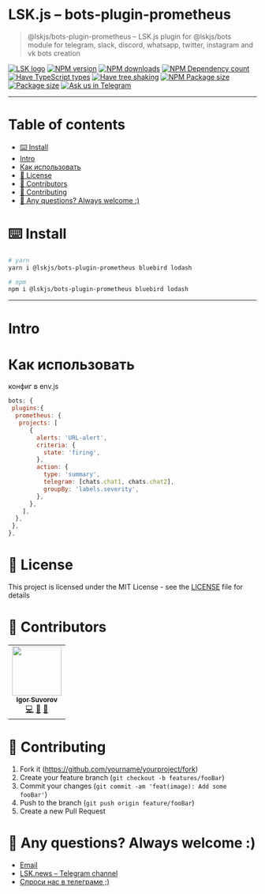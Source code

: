 # LSK.js – bots-plugin-prometheus

> @lskjs/bots-plugin-prometheus – LSK.js plugin for @lskjs/bots module for telegram, slack, discord, whatsapp, twitter, instagram and vk bots creation

[![LSK logo](https://badgen.net/badge/icon/MADE%20BY%20LSK?icon=zeit\&label\&color=red\&labelColor=red)](https://github.com/lskjs)
[![NPM version](https://badgen.net/npm/v/@lskjs/bots-plugin-prometheus)](https://www.npmjs.com/package/@lskjs/bots-plugin-prometheus)
[![NPM downloads](https://badgen.net/npm/dt/@lskjs/bots-plugin-prometheus)](https://www.npmjs.com/package/@lskjs/bots-plugin-prometheus)
[![NPM Dependency count](https://badgen.net/bundlephobia/dependency-count/@lskjs/bots-plugin-prometheus)](https://bundlephobia.com/result?p=@lskjs/bots-plugin-prometheus)
[![Have TypeScript types](https://badgen.net/npm/types/@lskjs/bots-plugin-prometheus)](https://www.npmjs.com/package/@lskjs/bots-plugin-prometheus)
[![Have tree shaking](https://badgen.net/bundlephobia/tree-shaking/@lskjs/bots-plugin-prometheus)](https://bundlephobia.com/result?p=@lskjs/bots-plugin-prometheus)
[![NPM Package size](https://badgen.net/bundlephobia/minzip/@lskjs/bots-plugin-prometheus)](https://bundlephobia.com/result?p=@lskjs/bots-plugin-prometheus)
[![Package size](https://badgen.net//github/license/lskjs/lskjs)](https://github.com/lskjs/lskjs/blob/master/LICENSE)
[![Ask us in Telegram](https://img.shields.io/badge/Ask%20us%20in-Telegram-brightblue.svg)](https://t.me/lskjschat)

<!-- template file="scripts/templates/preview.md" start -->

<!-- template end -->

***

<!-- # 📒 Table of contents  -->

# Table of contents

*   [⌨️ Install](#️-install)
*   [Intro](#intro)
*   [Как использовать](#как-использовать)
*   [📖 License](#-license)
*   [👥 Contributors](#-contributors)
*   [👏 Contributing](#-contributing)
*   [📮 Any questions? Always welcome :)](#-any-questions-always-welcome-)

# ⌨️ Install

```sh
# yarn
yarn i @lskjs/bots-plugin-prometheus bluebird lodash

# npm
npm i @lskjs/bots-plugin-prometheus bluebird lodash
```

***

# Intro

# Как использовать

конфиг в env.js

```js
bots: {
 plugins:{
  prometheus: {
   projects: [
      {
        alerts: 'URL-alert',
        criteria: {
          state: 'firing',
        },
        action: {
          type: 'summary',
          telegram: [chats.chat1, chats.chat2],
          groupBy: 'labels.severity',
        },
      },
    ],
  },
 },
},
```

# 📖 License

This project is licensed under the MIT License - see the [LICENSE](LICENSE) file for details

# 👥 Contributors

<!-- ALL-CONTRIBUTORS-LIST:START - Do not remove or modify this section -->

<!-- prettier-ignore-start -->

<!-- markdownlint-disable -->

<table>
  <tr>
    <td align="center"><a href="https://isuvorov.com"><img src="https://avatars2.githubusercontent.com/u/1056977?v=4?s=100" width="100px;" alt=""/><br /><sub><b>Igor Suvorov</b></sub></a><br /><a href="lskjs/lskjs///commits?author=isuvorov" title="Code">💻</a> <a href="#design-isuvorov" title="Design">🎨</a> <a href="#ideas-isuvorov" title="Ideas, Planning, & Feedback">🤔</a></td>
  </tr>
</table>
<!-- markdownlint-restore -->
<!-- prettier-ignore-end -->
<!-- ALL-CONTRIBUTORS-LIST:END -->

# 👏 Contributing

1.  Fork it (<https://github.com/yourname/yourproject/fork>)
2.  Create your feature branch (`git checkout -b features/fooBar`)
3.  Commit your changes (`git commit -am 'feat(image): Add some fooBar'`)
4.  Push to the branch (`git push origin feature/fooBar`)
5.  Create a new Pull Request

# 📮 Any questions? Always welcome :)

*   [Email](mailto:hi@isuvorov.com)
*   [LSK.news – Telegram channel](https://t.me/lskjs)
*   [Спроси нас в телеграме ;)](https://t.me/lskjschat)
